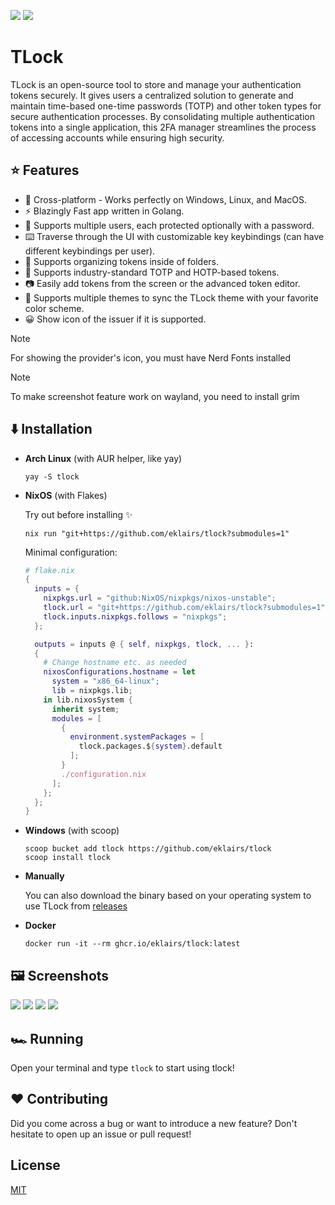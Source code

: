<img src="https://img.shields.io/badge/go-%2300ADD8.svg?style=for-the-badge&logo=go&logoColor=white"> <img src="https://img.shields.io/github/stars/eklairs/tlock?style=for-the-badge" />

# TLock

TLock is an open-source tool to store and manage your authentication tokens securely. It gives users a centralized solution to generate and maintain time-based one-time passwords (TOTP) and other token types for secure authentication processes. By consolidating multiple authentication tokens into a single application, this 2FA manager streamlines the process of accessing accounts while ensuring high security.

## ⭐ Features

- 🚀 Cross-platform - Works perfectly on Windows, Linux, and MacOS.
- ⚡️ Blazingly Fast app written in Golang.
- 👥 Supports multiple users, each protected optionally with a password.
- ⌨️ Traverse through the UI with customizable key keybindings (can have different keybindings per user).
- 📁 Supports organizing tokens inside of folders.
- 🌟 Supports industry-standard TOTP and HOTP-based tokens.
- 📷 Easily add tokens from the screen or the advanced token editor.
- 🎨 Supports multiple themes to sync the TLock theme with your favorite color scheme.
- 😀 Show icon of the issuer if it is supported.

>[!NOTE]
>For showing the provider's icon, you must have Nerd Fonts installed

>[!NOTE]
>To make screenshot feature work on wayland, you need to install grim

## ⬇️ Installation

- **Arch Linux** (with AUR helper, like yay)

  ```fish
  yay -S tlock
  ```

- **NixOS** (with Flakes)

  Try out before installing ✨
  ```fish
  nix run "git+https://github.com/eklairs/tlock?submodules=1"
  ```

  Minimal configuration:
  ```nix
  # flake.nix
  {
    inputs = {
      nixpkgs.url = "github:NixOS/nixpkgs/nixos-unstable";
      tlock.url = "git+https://github.com/eklairs/tlock?submodules=1";
      tlock.inputs.nixpkgs.follows = "nixpkgs";
    };

    outputs = inputs @ { self, nixpkgs, tlock, ... }:
    {
      # Change hostname etc. as needed
      nixosConfigurations.hostname = let
        system = "x86_64-linux";
        lib = nixpkgs.lib;
      in lib.nixosSystem {
        inherit system;
        modules = [
          {
            environment.systemPackages = [
              tlock.packages.${system}.default
            ];
          }
          ./configuration.nix
        ];
      };
    };
  }
  ```

- **Windows** (with scoop)

  ```fish
  scoop bucket add tlock https://github.com/eklairs/tlock
  scoop install tlock
  ```

- **Manually**

  You can also download the binary based on your operating system to use TLock from [releases](https://github.com/eklairs/tlock/releases)
  
- **Docker**
  
  ```fish
  docker run -it --rm ghcr.io/eklairs/tlock:latest
  ```

## 🖼️ Screenshots

<img src="/assets/login.png" />
<img src="/assets/dashboard.png" />
<img src="/assets/help.png" />
<img src="/assets/add_token.png" />

## 🏎️ Running

Open your terminal and type `tlock` to start using tlock!

## ❤️ Contributing

Did you come across a bug or want to introduce a new feature? Don't hesitate to open up an issue or pull request!

## License

[MIT](https://github.com/eklairs/tlock/raw/main/LICENSE)
